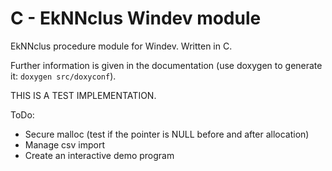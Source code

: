 # C - EkNNclus Windev module

EkNNclus procedure module for Windev. Written in C.

Further information is given in the documentation (use doxygen to generate it: `doxygen src/doxyconf`).

THIS IS A TEST IMPLEMENTATION.

ToDo:
* Secure malloc (test if the pointer is NULL before and after allocation)
* Manage csv import
* Create an interactive demo program
